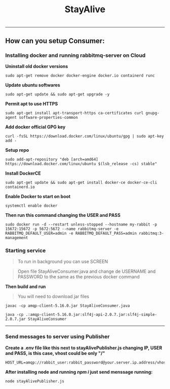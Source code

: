 <h1 align='center'> StayAlive <h1>
  
---

## How can you setup Consumer:

### Installing docker and running rabbitmq-server on Cloud
**Uninstall old docker versions**

`sudo apt-get remove docker docker-engine docker.io containerd runc`

**Update ubuntu softwares**

`sudo apt-get update && sudo apt-get upgrade -y`

**Permit apt to use HTTPS**

`sudo apt-get install apt-transport-https ca-certificates curl gnupg-agent software-properties-common`

**Add docker official GPG key**

`curl -fsSL https://download.docker.com/linux/ubuntu/gpg | sudo apt-key add -`

**Setup repo**

`sudo add-apt-repository "deb [arch=amd64] https://download.docker.com/linux/ubuntu $(lsb_release -cs) stable"`

**Install DockerCE**

`sudo apt-get update && sudo apt-get install docker-ce docker-ce-cli containerd.io`

**Enable Docker to start on boot**

`systemctl enable docker`

**Then run this command changing the USER and PASS**

`sudo docker run -d --restart unless-stopped --hostname my-rabbit -p 15672:15672 -p 5672:5672 --name rabbitmq-server -e RABBITMQ_DEFAULT_USER=admin -e RABBITMQ_DEFAULT_PASS=admin rabbitmq:3-management`

### Starting service
>To run in background you can use SCREEN

>Open file StayAliveConsumer.java and change de USERNAME and PASSWORD to the same as the previous docker command

**Then build and run**
> You will need to download jar files

`javac -cp amqp-client-5.16.0.jar StayAliveConsumer.java`

`java -cp .:amqp-client-5.16.0.jar:slf4j-api-2.0.7.jar:slf4j-simple-2.0.7.jar StayAliveConsumer`

---

### Send messages to server using Publisher
**Create a .env file like this next to stayAlivePublisher.js changing IP, USER and PASS, is this case, vhost could be only "/"**

```
HOST_URL=amqp://rabbit_user:rabbit_password@your.server.ip.address/vhost_name
```


**After installing node and running *npm i* just send menssage running:**

`node stayAlivePublisher.js`
